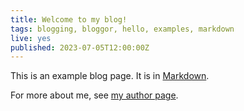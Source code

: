 ```yaml
---
title: Welcome to my blog!
tags: blogging, bloggor, hello, examples, markdown
live: yes
published: 2023-07-05T12:00:00Z
---
```


This is an example blog page. It is in [Markdown][].

[Markdown]: https://daringfireball.net/projects/markdown/syntax

For more about me, see [my author page](/about).

